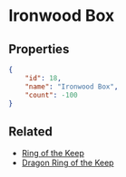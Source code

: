 # Ironwood Box

<no description available>

## Properties

```json
{
    "id": 18,
    "name": "Ironwood Box",
    "count": -100
}
```

## Related

- [Ring of the Keep](../items/553-ring-of-the-keep.md)
- [Dragon Ring of the Keep](../items/554-dragon-ring-of-the-keep.md)

